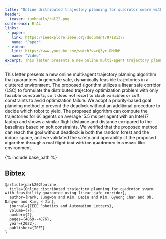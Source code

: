```yaml
---
title: "Online distributed trajectory planning for quadrotor swarm with feasibility guarantee using linear safe corridor"
header:
  teaser: tumbnails/ral22.png
conference: R-AL
links: 
 - paper: 
   link: https://ieeexplore.ieee.org/document/9718137/
   name: "Paper"
 - video:
   link: https://www.youtube.com/watch?v=cQ3yr-DMdhM
   name: "Video"
excerpt: This letter presents a new online multi-agent trajectory planning algorithm that guarantees to generate safe, dynamically feasible trajectories in a cluttered environment. The proposed algorithm utilizes a linear safe corridor (LSC) to formulate the distributed trajectory optimization problem with only feasible constraints, so it does not resort to slack variables or soft constraints to avoid optimization failure. We adopt a priority-based goal planning method to prevent the deadlock without an additional procedure to decide which robot to yield. The proposed algorithm can compute the trajectories for 60 agents on average 15.5 ms per agent with an Intel i7 laptop and shows a similar flight distance and distance compared to the baselines based on soft constraints. We verified that the proposed method can reach the goal without deadlock in both the random forest and the indoor space, and we validated the safety and operability of the proposed algorithm through a real flight test with ten quadrotors in a maze-like environment.
---
```


<!-- {% include youtubePlayer.html id="G-fS2iqzi1w" %} -->

This letter presents a new online multi-agent trajectory planning algorithm that guarantees to generate safe, dynamically feasible trajectories in a cluttered environment. The proposed algorithm utilizes a linear safe corridor (LSC) to formulate the distributed trajectory optimization problem with only feasible constraints, so it does not resort to slack variables or soft constraints to avoid optimization failure. We adopt a priority-based goal planning method to prevent the deadlock without an additional procedure to decide which robot to yield. The proposed algorithm can compute the trajectories for 60 agents on average 15.5 ms per agent with an Intel i7 laptop and shows a similar flight distance and distance compared to the baselines based on soft constraints. We verified that the proposed method can reach the goal without deadlock in both the random forest and the indoor space, and we validated the safety and operability of the proposed algorithm through a real flight test with ten quadrotors in a maze-like environment.

{% include base_path %}

## Bibtex <a id="bibtex"></a>
```
@article{park2022online,
  title={Online distributed trajectory planning for quadrotor swarm with feasibility guarantee using linear safe corridor},
  author={Park, Jungwon and Kim, Dabin and Kim, Gyeong Chan and Oh, Dahyun and Kim, H Jin},
  journal={IEEE Robotics and Automation Letters},
  volume={7},
  number={2},
  pages={4869--4876},
  year={2022},
  publisher={IEEE}
}
```